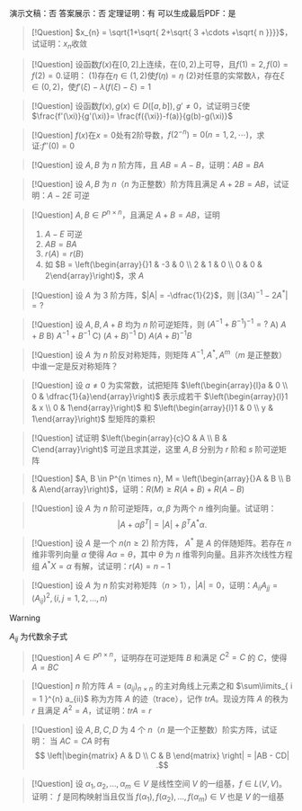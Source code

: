 演示文稿：否
答案展示：否
定理证明：有
可以生成最后PDF：是

> [!Question]
> $x_{n} = \sqrt{1+\sqrt{ 2+\sqrt{ 3 +\cdots +\sqrt{ n }}}}$，试证明：$x_{n}$收敛

>[!Question]
>设函数$f(x)$在$[0,2]$上连续，在$(0,2)$上可导，且$f(1) = 2,f(0)=f(2)=0.$证明：
>(1)存在$\eta \in (1,2)$使$f(\eta)=\eta$
>(2)对任意的实常数$\lambda$，存在$\xi \in (0,2)$，使$f'(\xi)-\lambda(f(\xi) - \xi)=1$

>[!Question]
>设函数$f(x),g(x)\in D([a,b]),g'\neq 0$，试证明$\exists \xi$使$\frac{f'(\xi)}{g'(\xi)}= \frac{f({\xi})-f(a)}{g(b)-g(\xi)}$

>[!Question]
>$f(x)$在$x=0$处有$2$阶导数，$f(2^{-n}) = 0(n = 1,2,\cdots)$，求证:$f''(0) = 0$

> [!Question]
> 设 $A, B$ 为 $n$ 阶方阵，且 $AB = A - B$，证明：$AB = BA$

> [!Question]
> 设 $A, B$ 为 $n$（$n$ 为正整数）阶方阵且满足 $A + 2B = AB$，试证明：$A - 2E$ 可逆

> [!Question]
> $A, B \in P^{n \times n}$，且满足 $A + B = AB$，证明
> 1. $A - E$ 可逆
> 2. $AB = BA$
> 3. $r(A) = r(B)$
> 4. 如 $B = \left(\begin{array}{}1 & -3 & 0 \\ 2 & 1 & 0 \\ 0 & 0 & 2\end{array}\right)$，求 $A$

> [!Question]
> 设 $A$ 为 $3$ 阶方阵，$|A| = -\dfrac{1}{2}$，则 $|(3A)^{-1} - 2A^{*}| = ?$

> [!Question]
> 设 $A, B, A + B$ 均为 $n$ 阶可逆矩阵，则 $(A^{-1} + B^{-1})^{-1} = ?$
> A) $A + B$
> B) $A^{-1} + B^{-1}$
> C) $(A + B)^{-1}$
> D) $A(A + B)^{-1}B$

> [!Question]
> 设 $A$ 为 $n$ 阶反对称矩阵，则矩阵 $A^{-1}, A^{*}, A^{m}$（$m$ 是正整数） 中谁一定是反对称矩阵？

> [!Question]
> 设 $a \neq 0$ 为实常数，试把矩阵 $\left(\begin{array}{l}a & 0 \\ 0 & \dfrac{1}{a}\end{array}\right)$ 表示成若干 $\left(\begin{array}{l}1 & x \\ 0 & 1\end{array}\right)$ 和 $\left(\begin{array}{l}1 & 0 \\ y & 1\end{array}\right)$ 型矩阵的乘积

> [!Question]
> 试证明 $\left(\begin{array}{c}O & A \\ B & C\end{array}\right)$ 可逆且求其逆，这里 $A, B$ 分别为 $r$ 阶和 $s$ 阶可逆矩阵

> [!Question]
> $A, B \in P^{n \times n}, M = \left(\begin{array}{}A & B \\ B & A\end{array}\right)$，证明：$R(M) \geq R(A+B) + R(A - B)$

> [!Question]
> 设 $A$ 为 $n$ 阶可逆矩阵，$\alpha, \beta$ 为两个 $n$ 维列向量。试证明：
> $$
|A + \alpha\beta^{T}| = |A| + \beta^{T} A^{*}\alpha
.$$

> [!Question]
> 设 $A$ 是一个 $n(n \geq 2)$ 阶方阵， $A^{*}$ 是 $A$ 的伴随矩阵。若存在 $n$ 维非零列向量 $\alpha$ 使得 $A\alpha = \theta$，其中 $\theta$ 为 $n$ 维零列向量。且非齐次线性方程组 $A^{*}X = \alpha$ 有解，试证明：$r(A) = n - 1$

> [!Question]
> 设 $A$ 为 $n$ 阶实对称矩阵（$n > 1$），$|A| = 0$，证明：$A_{ii}A_{jj} = (A_{ij})^{2}, (i, j = 1, 2, \dots, n)$

> [!Warning]
> $A_{ij}$ 为代数余子式

> [!Question]
> $A \in P^{n \times n}$，证明存在可逆矩阵 $B$ 和满足 $C^{2} = C$ 的 $C$，使得 $A = BC$

> [!Question]
> $n$ 阶方阵 $A = (a_{ij})_{n \times n}$ 的主对角线上元素之和 $\sum\limits_{ i = 1 }^{n} a_{ii}$ 称为方阵 $A$ 的迹（trace），记作 $tr A$。现设方阵 $A$ 的秩为 $r$ 且满足 $A^{2} = A$，试证明：$tr A = r$

> [!Question]
> 设 $A, B, C, D$ 为 $4$ 个 $n$（$n$ 是一个正整数）阶实方阵，试证明：
> 当 $AC = CA$ 时有
> $$
\left|\begin{matrix}
A & D \\
C & B
\end{matrix}
\right|
= 
|AB - CD|
.$$

> [!Question]
> 设 $\alpha_{1}, \alpha_{2}, \dots, \alpha_{m} \in V$ 是线性空间 $V$ 的一组基，$f \in L(V, V)$。证明： $f$ 是同构映射当且仅当 $f(\alpha_{1}), f(\alpha_{2}), \dots, f(\alpha_{m}) \in V$ 也是 $V$ 的一组基
> 
